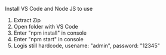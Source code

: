 Install VS Code and Node JS to use

1. Extract Zip
2. Open folder with VS Code
3. Enter "npm install" in console
4. Enter "npm start" in console
5. Logis still hardcode, usename: "admin", password: "12345"